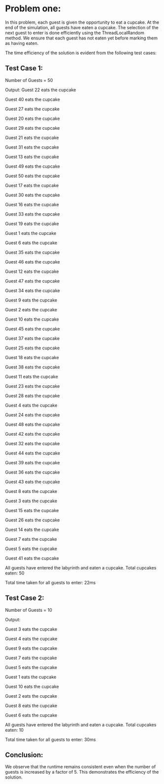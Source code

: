 # Problem one:
In this problem, each guest is given the opportunity to eat a cupcake. At the end of the simulation, all guests have eaten a cupcake. The selection of the next guest to enter is done efficiently using the ThreadLocalRandom method. We ensure that each guest has not eaten yet before marking them as having eaten.

The time efficiency of the solution is evident from the following test cases:

## Test Case 1:

Number of Guests = 50

Output:
Guest 22 eats the cupcake

Guest 40 eats the cupcake

Guest 27 eats the cupcake

Guest 20 eats the cupcake

Guest 29 eats the cupcake

Guest 21 eats the cupcake

Guest 31 eats the cupcake

Guest 13 eats the cupcake

Guest 49 eats the cupcake

Guest 50 eats the cupcake

Guest 17 eats the cupcake

Guest 30 eats the cupcake

Guest 16 eats the cupcake

Guest 33 eats the cupcake

Guest 19 eats the cupcake

Guest 1 eats the cupcake

Guest 6 eats the cupcake

Guest 35 eats the cupcake

Guest 46 eats the cupcake

Guest 12 eats the cupcake

Guest 47 eats the cupcake

Guest 34 eats the cupcake

Guest 9 eats the cupcake

Guest 2 eats the cupcake

Guest 10 eats the cupcake

Guest 45 eats the cupcake

Guest 37 eats the cupcake

Guest 25 eats the cupcake

Guest 18 eats the cupcake

Guest 38 eats the cupcake

Guest 11 eats the cupcake

Guest 23 eats the cupcake

Guest 28 eats the cupcake

Guest 4 eats the cupcake

Guest 24 eats the cupcake

Guest 48 eats the cupcake

Guest 42 eats the cupcake

Guest 32 eats the cupcake

Guest 44 eats the cupcake

Guest 39 eats the cupcake

Guest 36 eats the cupcake

Guest 43 eats the cupcake

Guest 8 eats the cupcake

Guest 3 eats the cupcake

Guest 15 eats the cupcake

Guest 26 eats the cupcake

Guest 14 eats the cupcake

Guest 7 eats the cupcake

Guest 5 eats the cupcake

Guest 41 eats the cupcake

All guests have entered the labyrinth and eaten a cupcake. Total cupcakes eaten: 50

Total time taken for all guests to enter: 22ms

## Test Case 2:

Number of Guests = 10

Output:

Guest 3 eats the cupcake

Guest 4 eats the cupcake

Guest 9 eats the cupcake

Guest 7 eats the cupcake

Guest 5 eats the cupcake

Guest 1 eats the cupcake

Guest 10 eats the cupcake

Guest 2 eats the cupcake

Guest 8 eats the cupcake

Guest 6 eats the cupcake

All guests have entered the labyrinth and eaten a cupcake. Total cupcakes eaten: 10

Total time taken for all guests to enter: 30ms

## Conclusion:
We observe that the runtime remains consistent even when the number of guests is increased by a factor of 5. This demonstrates the efficiency of the solution.

